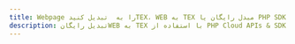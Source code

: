 ---title: Webpage را به  تبدیل کنیدTEX، WEB به TEX مبدل رایگان یا PHP SDKdescription: تبدیل رایگانWEB به TEX با استفاده از PHP Cloud APIs & SDK همچنین اسناد PDF را در Cloud ایجاد، ویرایش و رندر کنید.---